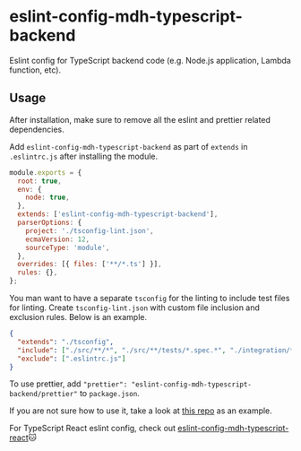# eslint-config-mdh-typescript-backend

Eslint config for TypeScript backend code (e.g. Node.js application, Lambda function, etc).

## Usage

After installation, make sure to remove all the eslint and prettier related dependencies.

Add `eslint-config-mdh-typescript-backend` as part of `extends` in `.eslintrc.js` after installing the module.

```js
module.exports = {
  root: true,
  env: {
    node: true,
  },
  extends: ['eslint-config-mdh-typescript-backend'],
  parserOptions: {
    project: './tsconfig-lint.json',
    ecmaVersion: 12,
    sourceType: 'module',
  },
  overrides: [{ files: ['**/*.ts'] }],
  rules: {},
};
```

You man want to have a separate `tsconfig` for the linting to include test files for linting. Create `tsconfig-lint.json` with custom file inclusion and exclusion rules. Below is an example.

```json
{
  "extends": "./tsconfig",
  "include": ["./src/**/*", "./src/**/tests/*.spec.*", "./integration/**/*"],
  "exclude": [".eslintrc.js"]
}
```

To use prettier, add `"prettier": "eslint-config-mdh-typescript-backend/prettier"` to `package.json`.

If you are not sure how to use it, take a look at [this repo](https://github.com/aws-lambda-template-generator/ts-graphql-hello-world-sam-cli) as an example.

For TypeScript React eslint config, check out [eslint-config-mdh-typescript-react](https://www.npmjs.com/package/eslint-config-mdh-typescript-react)🐱
